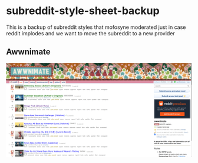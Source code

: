# subreddit-style-sheet-backup

This is a backup of subreddit styles that mofosyne moderated just in case reddit implodes and we want to move the subreddit to a new provider

## Awwnimate

![awwnimate screenshot](awwnimate.png)
